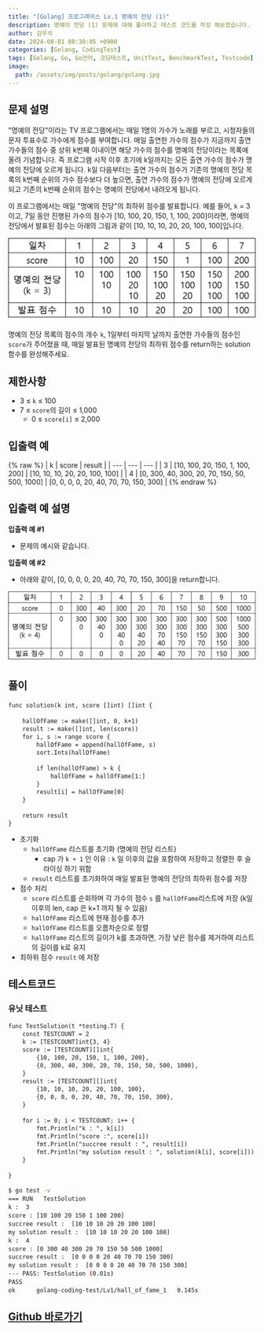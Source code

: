 ```yaml
---
title: "[Golang] 프로그래머스 Lv.1 명예의 전당 (1)"
description: 명예의 전당 (1) 문제에 대해 풀이하고 테스트 코드를 작성 해보겠습니다.
author: 김우석
date: 2024-08-01 08:30:05 +0900
categories: [Golang, CodingTest]
tags: [Golang, Go, Go언어, 코딩테스트, UnitTest, BenchmarkTest, Testcode]
image:
  path: /assets/img/posts/golang/golang.jpg
---
```


## 문제 설명
"명예의 전당"이라는 TV 프로그램에서는 매일 1명의 가수가 노래를 부르고, 시청자들의 문자 투표수로 가수에게 점수를 부여합니다. 매일 출연한 가수의 점수가 지금까지 출연 가수들의 점수 중 상위 k번째 이내이면 해당 가수의 점수를 명예의 전당이라는 목록에 올려 기념합니다. 즉 프로그램 시작 이후 초기에 k일까지는 모든 출연 가수의 점수가 명예의 전당에 오르게 됩니다. k일 다음부터는 출연 가수의 점수가 기존의 명예의 전당 목록의 k번째 순위의 가수 점수보다 더 높으면, 출연 가수의 점수가 명예의 전당에 오르게 되고 기존의 k번째 순위의 점수는 명예의 전당에서 내려오게 됩니다.

이 프로그램에서는 매일 "명예의 전당"의 최하위 점수를 발표합니다. 예를 들어, `k` = 3이고, 7일 동안 진행된 가수의 점수가 [10, 100, 20, 150, 1, 100, 200]이라면, 명예의 전당에서 발표된 점수는 아래의 그림과 같이 [10, 10, 10, 20, 20, 100, 100]입니다.

![image](../../../../../assets/img/posts/golang/codingtest/golang-codingtest-halloffame/image1.png)


명예의 전당 목록의 점수의 개수 `k`, 1일부터 마지막 날까지 출연한 가수들의 점수인 `score`가 주어졌을 때, 매일 발표된 명예의 전당의 최하위 점수를 return하는 solution 함수를 완성해주세요.

## 제한사항
- 3 ≤ `k` ≤ 100
- 7 ≤ `score`의 길이 ≤ 1,000
	- 0 ≤ `score[i]` ≤ 2,000

## 입출력 예
{% raw %}
| k | score | result |
| --- | --- | --- |
| 3 | \[10, 100, 20, 150, 1, 100, 200\] | \[10, 10, 10, 20, 20, 100, 100\] |
| 4 | \[0, 300, 40, 300, 20, 70, 150, 50, 500, 1000\] | \[0, 0, 0, 0, 20, 40, 70, 70, 150, 300\] |
{% endraw %}

## 입출력 예 설명
**입출력 예 #1**

- 문제의 예시와 같습니다.

**입출력 예 #2**

- 아래와 같이, [0, 0, 0, 0, 20, 40, 70, 70, 150, 300]을 return합니다.

![image](../../../../../assets/img/posts/golang/codingtest/golang-codingtest-halloffame/image2.png)


## 풀이 
```golang
func solution(k int, score []int) []int {

	hallOfFame := make([]int, 0, k+1)
	result := make([]int, len(score))
	for i, s := range score {
		hallOfFame = append(hallOfFame, s)
		sort.Ints(hallOfFame)

		if len(hallOfFame) > k {
			hallOfFame = hallOfFame[1:]
		}
		result[i] = hallOfFame[0]
	}

	return result
}
```
- 초기화
	- `hallOfFame` 리스트를 초기화 (명예의 전당 리스트)
		- cap 가 `k + 1` 인 이유 : `k` 일 이후의 값을 포함하여 저장하고 정렬한 후 슬라이싱 하기 위함
	- `result` 리스트를 초기화하여 매일 발표된 명예의 전당의 최하위 점수를 저장
- 점수 처리
	- `score` 리스트를 순회하며 각 가수의 점수 `s` 를 `hallOfFame`리스트에 저장 (k일 이후의 len, cap 은 k+1 까지 될 수 있음)
	- `hallOfFame` 리스트에 현재 점수를 추가
	- `hallOfFame` 리스트를 오름차순으로 정렬
	- `hallOfFame` 리스트의 길이가 k를 초과하면, 가장 낮은 점수를 제거하여 리스트의 길이를 k로 유지
- 최하위 점수 `result` 에 저장


## 테스트코드
### 유닛 테스트
```golang
func TestSolution(t *testing.T) {
	const TESTCOUNT = 2
	k := [TESTCOUNT]int{3, 4}
	score := [TESTCOUNT][]int{
		{10, 100, 20, 150, 1, 100, 200},
		{0, 300, 40, 300, 20, 70, 150, 50, 500, 1000},
	}
	result := [TESTCOUNT][]int{
		{10, 10, 10, 20, 20, 100, 100},
		{0, 0, 0, 0, 20, 40, 70, 70, 150, 300},
	}

	for i := 0; i < TESTCOUNT; i++ {
		fmt.Println("k : ", k[i])
		fmt.Println("score :", score[i])
		fmt.Println("succree result : ", result[i])
		fmt.Println("my solution result : ", solution(k[i], score[i]))
	}

}
```

```bash
$ go test -v
=== RUN   TestSolution
k :  3
score : [10 100 20 150 1 100 200]
succree result :  [10 10 10 20 20 100 100]
my solution result :  [10 10 10 20 20 100 100]
k :  4
score : [0 300 40 300 20 70 150 50 500 1000]
succree result :  [0 0 0 0 20 40 70 70 150 300]
my solution result :  [0 0 0 0 20 40 70 70 150 300]
--- PASS: TestSolution (0.01s)
PASS
ok      golang-coding-test/Lv1/hall_of_fame_1   0.145s
```

## [Github 바로가기](https://github.com/kr-goos/golang-coding-test/tree/master/programmers/Lv1/hall_of_fame_1)